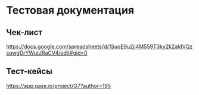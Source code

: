 # Тестовая документация
## Чек-лист 
<https://docs.google.com/spreadsheets/d/1SuoE9u2jj4M559T3ky2k2aIdVQzsqwgDrYWutJRaCV4/edit#gid=0>
## Тест-кейсы
<https://app.qase.io/project/G7?author=195>
